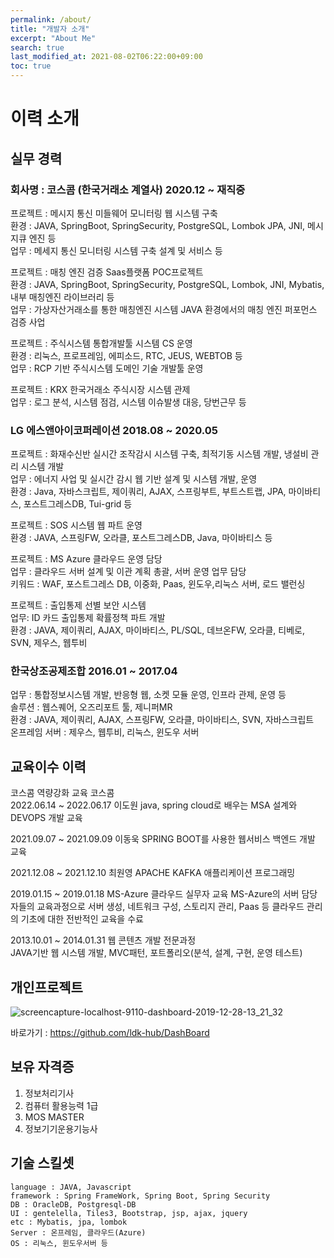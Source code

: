 ```yaml
---
permalink: /about/
title: "개발자 소개"
excerpt: "About Me"
search: true
last_modified_at: 2021-08-02T06:22:00+09:00
toc: true
---
```


# 이력 소개
## 실무 경력
### 회사명 : 코스콤 (한국거래소 계열사) 2020.12 ~ 재직중
프로젝트 : 메시지 통신 미들웨어 모니터링 웹 시스템 구축  
환경 : JAVA, SpringBoot, SpringSecurity, PostgreSQL, Lombok  JPA, JNI, 메시지큐 엔진 등  
업무 : 메세지 통신 모니터링 시스템 구축 설계 및 서비스 등

프로젝트 : 매칭 엔진 검증  Saas플랫폼  POC프로젝트  
환경 : JAVA, SpringBoot, SpringSecurity, PostgreSQL, Lombok, JNI, Mybatis, 내부 매칭엔진 라이브러리 등  
업무 :  가상자산거래소를 통한 매칭엔진 시스템 JAVA 환경에서의 매칭 엔진 퍼포먼스 검증 사업

프로젝트 :  주식시스템 통합개발툴 시스템 CS 운영  
환경 : 리눅스, 프로프레임, 에피소드, RTC, JEUS, WEBTOB 등  
업무 : RCP 기반 주식시스템  도메인 기술 개발툴 운영

프로젝트 :  KRX 한국거래소 주식시장 시스템 관제  
업무 : 로그 분석, 시스템 점검, 시스템 이슈발생 대응, 당번근무 등

### LG 에스앤아이코퍼레이션 2018.08 ~ 2020.05
프로젝트 : 화재수신반 실시간 조작감시 시스템 구축, 최적기동 시스템 개발, 냉설비 관리 시스템 개발  
업무 : 에너지 사업 및 실시간 감시 웹 기반 설계 및 시스템 개발, 운영  
환경 : Java, 자바스크립트, 제이쿼리, AJAX, 스프링부트, 부트스트랩, JPA, 마이바티스, 포스트그레스DB, Tui-grid 등

프로젝트 : SOS 시스템 웹 파트 운영  
환경 : JAVA, 스프링FW, 오라클, 포스트그레스DB, Java, 마이바티스 등

프로젝트 : MS Azure 클라우드 운영 담당  
업무 : 클라우드 서버 설계 및 이관 계획 총괄, 서버 운영 업무 담당  
키워드 : WAF, 포스트그레스 DB, 이중화, Paas, 윈도우,리눅스 서버, 로드 밸런싱

프로젝트 :  출입통제 선별 보안 시스템  
업무: ID 카드 출입통제 확률정책 파트 개발  
환경 : JAVA, 제이쿼리, AJAX, 마이바티스, PL/SQL, 데브온FW, 오라클, 티베로, SVN, 제우스, 웹투비

### 한국상조공제조합 2016.01 ~ 2017.04
업무 : 통합정보시스템 개발, 반응형 웹, 소켓 모듈 운영, 인프라 관제, 운영 등  
솔루션 : 웹스퀘어, 오즈리포트 툴, 제니퍼MR  
환경 : JAVA, 제이쿼리, AJAX, 스프링FW, 오라클, 마이바티스, SVN, 자바스크립트  
온프레임 서버 : 제우스, 웹투비, 리눅스, 윈도우 서버

## 교육이수 이력
코스콤 역량강화 교육 코스콤  
2022.06.14 ~ 2022.06.17 이도원
java, spring cloud로 배우는 MSA 설계와 DEVOPS 개발 교육

2021.09.07 ~ 2021.09.09 이동욱
SPRING BOOT를 사용한 웹서비스 백엔드 개발 교육

2021.12.08 ~ 2021.12.10 최원영
APACHE KAFKA 애플리케이션 프로그래밍

2019.01.15 ~ 2019.01.18	MS-Azure 클라우드 실무자 교육
MS-Azure의 서버 담당자들의 교육과정으로 서버 생성, 네트워크 구성, 스토리지 관리, Paas 등 클라우드 관리의 기초에 대한 전반적인 교육을 수료

2013.10.01 ~ 2014.01.31	웹 콘텐츠 개발 전문과정  
JAVA기반 웹 시스템 개발, MVC패턴, 포트폴리오(분석, 설계, 구현, 운영 테스트)

## 개인프로젝트
![screencapture-localhost-9110-dashboard-2019-12-28-13_21_32](https://user-images.githubusercontent.com/12209348/71538837-455f3000-2975-11ea-9f2c-240ce6180186.png)

바로가기 : https://github.com/ldk-hub/DashBoard

## 보유 자격증
1. 정보처리기사
2. 컴퓨터 활용능력 1급
3. MOS MASTER
4. 정보기기운용기능사

## 기술 스킬셋
```
language : JAVA, Javascript
framework : Spring FrameWork, Spring Boot, Spring Security  
DB : OracleDB, Postgresql-DB  
UI : gentelella, Tiles3, Bootstrap, jsp, ajax, jquery  
etc : Mybatis, jpa, lombok  
Server : 온프레임, 클라우드(Azure)  
OS : 리눅스, 윈도우서버 등  
```
